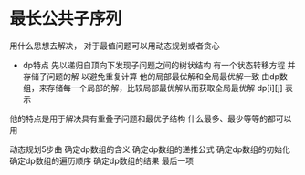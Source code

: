 # 最长公共子序列

用什么思想去解决， 对于最值问题可以用动态规划或者贪心

- dp特点
    先以递归自顶向下发现子问题之间的树状结构  有一个状态转移方程 并存储子问题的解 以避免重复计算
    他的局部最优解和全局最优解一致
    由dp数组，来存储每一个局部的解，比较局部最优解从而获取全局最优解
    dp[i][j] 表示

他的特点是用于解决具有重叠子问题和最优子结构
什么最多、最少等等的都可以用

动态规划5步曲
 确定dp数组的含义
 确定dp数组的递推公式
 确定dp数组的初始化
 确定dp数组的遍历顺序
 确定dp数组的结果   最后一项

